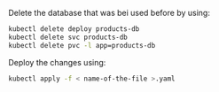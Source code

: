 Delete the database that was bei used before by using:
```bash
kubectl delete deploy products-db
kubectl delete svc products-db
kubectl delete pvc -l app=products-db
```
Deploy the changes using:
```bash
kubectl apply -f < name-of-the-file >.yaml
```

